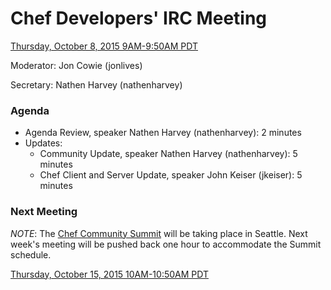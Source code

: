 # Chef Developers' IRC Meeting

[Thursday, October 8, 2015 9AM-9:50AM PDT](http://everytimezone.com/#2015-10-8,240,cn3)

Moderator:  Jon Cowie (jonlives)

Secretary:  Nathen Harvey (nathenharvey)

### Agenda
* Agenda Review, speaker Nathen Harvey (nathenharvey): 2 minutes
* Updates:
  * Community Update, speaker Nathen Harvey (nathenharvey): 5 minutes
  * Chef Client and Server Update, speaker John Keiser (jkeiser): 5 minutes

### Next Meeting

*NOTE*:  The [Chef Community Summit](https://www.chef.io/summit/seattle/) will be taking place in Seattle.  Next week's meeting will be pushed back one hour to accommodate the Summit schedule.

[Thursday, October 15, 2015 10AM-10:50AM PDT](http://everytimezone.com/#2015-10-15,300,cn3)
